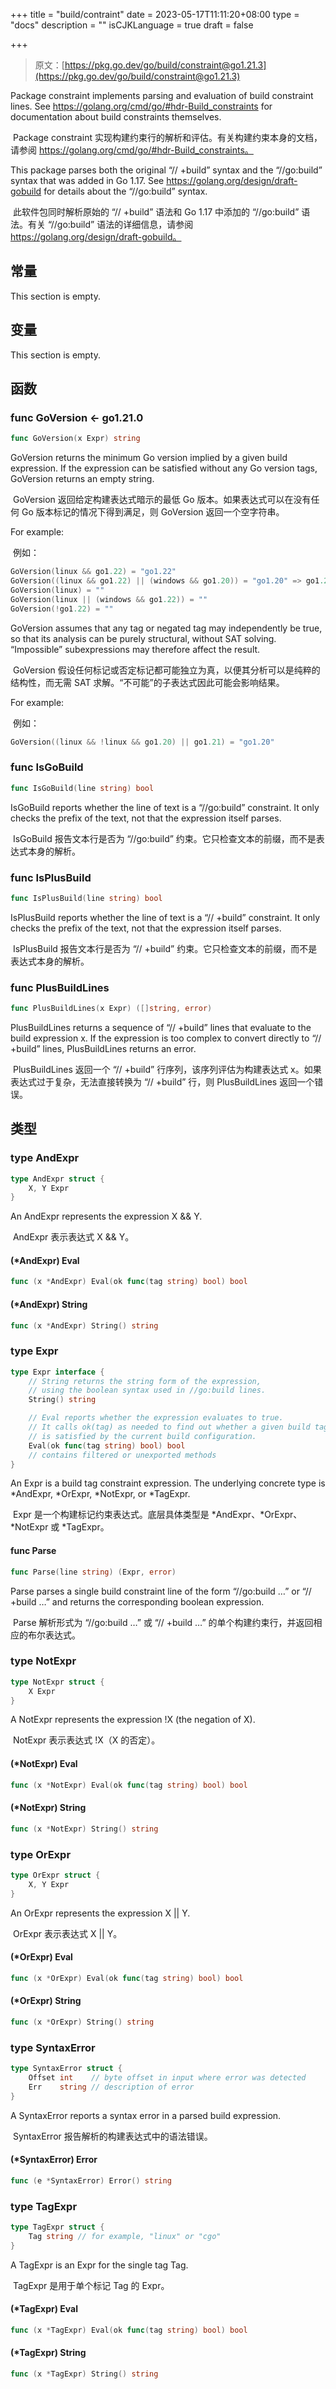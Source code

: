 +++
title = "build/contraint"
date = 2023-05-17T11:11:20+08:00
type = "docs"
description = ""
isCJKLanguage = true
draft = false

+++

> 原文：[https://pkg.go.dev/go/build/constraint@go1.21.3](https://pkg.go.dev/go/build/constraint@go1.21.3)

Package constraint implements parsing and evaluation of build constraint lines. See https://golang.org/cmd/go/#hdr-Build_constraints for documentation about build constraints themselves.

​	Package constraint 实现构建约束行的解析和评估。有关构建约束本身的文档，请参阅 https://golang.org/cmd/go/#hdr-Build_constraints。

This package parses both the original “// +build” syntax and the “//go:build” syntax that was added in Go 1.17. See https://golang.org/design/draft-gobuild for details about the “//go:build” syntax.

​	此软件包同时解析原始的 “// +build” 语法和 Go 1.17 中添加的 “//go:build” 语法。有关 “//go:build” 语法的详细信息，请参阅 https://golang.org/design/draft-gobuild。



## 常量 

This section is empty.

## 变量

This section is empty.

## 函数

### func GoVersion <- go1.21.0

```go
func GoVersion(x Expr) string
```

GoVersion returns the minimum Go version implied by a given build expression. If the expression can be satisfied without any Go version tags, GoVersion returns an empty string.

​	GoVersion 返回给定构建表达式暗示的最低 Go 版本。如果表达式可以在没有任何 Go 版本标记的情况下得到满足，则 GoVersion 返回一个空字符串。

For example:

​	例如：

```go
GoVersion(linux && go1.22) = "go1.22"
GoVersion((linux && go1.22) || (windows && go1.20)) = "go1.20" => go1.20
GoVersion(linux) = ""
GoVersion(linux || (windows && go1.22)) = ""
GoVersion(!go1.22) = ""
```

GoVersion assumes that any tag or negated tag may independently be true, so that its analysis can be purely structural, without SAT solving. “Impossible” subexpressions may therefore affect the result.

​	GoVersion 假设任何标记或否定标记都可能独立为真，以便其分析可以是纯粹的结构性，而无需 SAT 求解。“不可能”的子表达式因此可能会影响结果。

For example:

​	例如：

```go
GoVersion((linux && !linux && go1.20) || go1.21) = "go1.20"
```

### func IsGoBuild

```go
func IsGoBuild(line string) bool
```

IsGoBuild reports whether the line of text is a “//go:build” constraint. It only checks the prefix of the text, not that the expression itself parses.

​	IsGoBuild 报告文本行是否为 “//go:build” 约束。它只检查文本的前缀，而不是表达式本身的解析。

### func IsPlusBuild

```go
func IsPlusBuild(line string) bool
```

IsPlusBuild reports whether the line of text is a “// +build” constraint. It only checks the prefix of the text, not that the expression itself parses.

​	IsPlusBuild 报告文本行是否为 “// +build” 约束。它只检查文本的前缀，而不是表达式本身的解析。

### func PlusBuildLines

```go
func PlusBuildLines(x Expr) ([]string, error)
```

PlusBuildLines returns a sequence of “// +build” lines that evaluate to the build expression x. If the expression is too complex to convert directly to “// +build” lines, PlusBuildLines returns an error.

​	PlusBuildLines 返回一个 “// +build” 行序列，该序列评估为构建表达式 x。如果表达式过于复杂，无法直接转换为 “// +build” 行，则 PlusBuildLines 返回一个错误。

## 类型

### type AndExpr

```go
type AndExpr struct {
	X, Y Expr
}
```

An AndExpr represents the expression X && Y.

​	AndExpr 表示表达式 X && Y。

#### (*AndExpr) Eval

```go
func (x *AndExpr) Eval(ok func(tag string) bool) bool
```

#### (*AndExpr) String

```go
func (x *AndExpr) String() string
```

### type Expr

```go
type Expr interface {
	// String returns the string form of the expression,
	// using the boolean syntax used in //go:build lines.
	String() string

	// Eval reports whether the expression evaluates to true.
	// It calls ok(tag) as needed to find out whether a given build tag
	// is satisfied by the current build configuration.
	Eval(ok func(tag string) bool) bool
	// contains filtered or unexported methods
}
```

An Expr is a build tag constraint expression. The underlying concrete type is *AndExpr, *OrExpr, *NotExpr, or *TagExpr.

​	Expr 是一个构建标记约束表达式。底层具体类型是 *AndExpr、*OrExpr、*NotExpr 或 *TagExpr。

#### func Parse

```go
func Parse(line string) (Expr, error)
```

Parse parses a single build constraint line of the form “//go:build …” or “// +build …” and returns the corresponding boolean expression.

​	Parse 解析形式为 “//go:build …” 或 “// +build …” 的单个构建约束行，并返回相应的布尔表达式。

### type NotExpr

```go
type NotExpr struct {
	X Expr
}
```

A NotExpr represents the expression !X (the negation of X).

​	NotExpr 表示表达式 !X（X 的否定）。

#### (*NotExpr) Eval

```go
func (x *NotExpr) Eval(ok func(tag string) bool) bool
```

#### (*NotExpr) String

```go
func (x *NotExpr) String() string
```

### type OrExpr

```go
type OrExpr struct {
	X, Y Expr
}
```

An OrExpr represents the expression X || Y.

​	OrExpr 表示表达式 X || Y。

#### (*OrExpr) Eval

```go
func (x *OrExpr) Eval(ok func(tag string) bool) bool
```

#### (*OrExpr) String

```go
func (x *OrExpr) String() string
```

### type SyntaxError

```go
type SyntaxError struct {
	Offset int    // byte offset in input where error was detected
	Err    string // description of error
}
```

A SyntaxError reports a syntax error in a parsed build expression.

​	SyntaxError 报告解析的构建表达式中的语法错误。

#### (*SyntaxError) Error

```go
func (e *SyntaxError) Error() string
```

### type TagExpr

```go
type TagExpr struct {
	Tag string // for example, "linux" or "cgo"
}
```

A TagExpr is an Expr for the single tag Tag.

​	TagExpr 是用于单个标记 Tag 的 Expr。

#### (*TagExpr) Eval 

``` go 
func (x *TagExpr) Eval(ok func(tag string) bool) bool
```

#### (*TagExpr) String 

``` go 
func (x *TagExpr) String() string
```